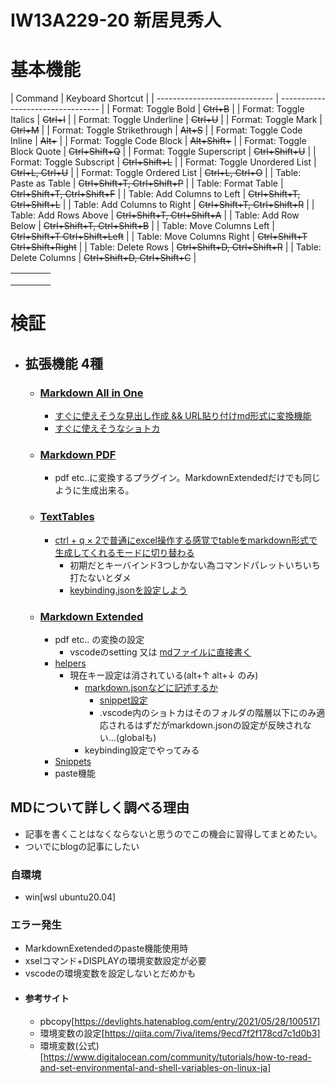 # IW13A229-20 新居見秀人

# 基本機能

| Command | Keyboard Shortcut | | ----------------------------- | --------------------------------- | | Format: Toggle Bold | ~~Ctrl+B~~ | | Format: Toggle Italics | ~~Ctrl+I~~ | | Format: Toggle Underline | ~~Ctrl+U~~ | | Format: Toggle Mark | ~~Ctrl+M~~ | | Format: Toggle Strikethrough | ~~Alt+S~~ | | Format: Toggle Code Inline | ~~Alt+~~ | | Format: Toggle Code Block | ~~Alt+Shift+~~ | | Format: Toggle Block Quote | ~~Ctrl+Shift+Q~~ | | Format: Toggle Superscript | ~~Ctrl+Shift+U~~ | | Format: Toggle Subscript | ~~Ctrl+Shift+L~~ | | Format: Toggle Unordered List | ~~Ctrl+L, Ctrl+U~~ | | Format: Toggle Ordered List | ~~Ctrl+L, Ctrl+O~~ | | Table: Paste as Table | ~~Ctrl+Shift+T, Ctrl+Shift+P~~ | | Table: Format Table | ~~Ctrl+Shift+T, Ctrl+Shift+F~~ | | Table: Add Columns to Left | ~~Ctrl+Shift+T, Ctrl+Shift+L~~ | | Table: Add Columns to Right | ~~Ctrl+Shift+T, Ctrl+Shift+R~~ | | Table: Add Rows Above | ~~Ctrl+Shift+T, Ctrl+Shift+A~~ | | Table: Add Row Below | ~~Ctrl+Shift+T, Ctrl+Shift+B~~ | | Table: Move Columns Left | ~~Ctrl+Shift+T Ctrl+Shift+Left~~ | | Table: Move Columns Right | ~~Ctrl+Shift+T Ctrl+Shift+Right~~ | | Table: Delete Rows | ~~Ctrl+Shift+D, Ctrl+Shift+R~~ | | Table: Delete Columns | ~~Ctrl+Shift+D, Ctrl+Shift+C~~ |


|     |     |     |     |
| --- | --- | --- | --- |
|     |     |     |     |
|     |     |     |     |
|     |     |     |     |


# 検証
- ## 拡張機能 4種
  - ### [Markdown All in One](https://marketplace.visualstudio.com/items?itemName=yzhang.markdown-all-in-one)
    - [すぐに使えそうな見出し作成 && URL貼り付けmd形式に変換機能](https://yamaccu.github.io/tils/20210830-MarkDown-AllInOne)
    - [すぐに使えそうなショトカ](https://zenn.dev/ctrlkeykoyubi/articles/vscode-markdown-all-in-one#3.1.-%E3%82%AD%E3%83%BC%E3%83%9C%E3%83%BC%E3%83%89%E3%82%B7%E3%83%A7%E3%83%BC%E3%83%88%E3%82%AB%E3%83%83%E3%83%88)
  - ### [Markdown PDF](https://github.com/yzane/vscode-markdowfn-pdf)
    - pdf etc..に変換するプラグイン。MarkdownExtendedだけでも同じように生成出来る。
  - ### [TextTables](https://marketplace.visualstudio.com/items?itemName=RomanPeshkov.vscode-text-tables)
    - [ctrl + q × 2で普通にexcel操作する感覚でtableをmarkdown形式で生成してくれるモードに切り替わる](https://forest.watch.impress.co.jp/docs/review/1154742.html)
      - 初期だとキーバインド3つしかない為コマンドパレットいちいち打たないとダメ
      - [keybinding.jsonを設定しよう](keybindings.json)
  - ### [Markdown Extended](https://github.com/qjebbs/vscode-markdown-extended)
    - pdf etc.. の変換の設定
      - vscodeのsetting 又は [mdファイルに直接書く](https://github.com/qjebbs/vscode-markdown-extended#export-configurations)
    - [helpers](https://github.com/qjebbs/vscode-markdown-extended#export-configurations)
      - 現在キー設定は消されている(alt+↑ alt+↓ のみ)
        - [markdown.jsonなどに記述するか](markdown.json)
          - [snippet設定](https://qiita.com/282Haniwa/items/82828c6a566e3e7e047d)
          - .vscode内のショトカはそのフォルダの階層以下にのみ適応されるはずだがmarkdown.jsonの設定が反映されない...(globalも)
        - keybinding設定でやってみる
    - [Snippets](https://github.com/qjebbs/vscode-markdown-extended#snippets)
    - paste機能

## MDについて詳しく調べる理由
  - 記事を書くことはなくならないと思うのでこの機会に習得してまとめたい。
  - ついでにblogの記事にしたい
### 自環境
  - win[wsl ubuntu20.04]
### エラー発生
- MarkdownExetendedのpaste機能使用時
- xselコマンド+DISPLAYの環境変数設定が必要
- vscodeの環境変数を設定しないとだめかも
- #### 参考サイト
  - pbcopy[https://devlights.hatenablog.com/entry/2021/05/28/100517]
  - 環境変数の設定[https://qiita.com/7iva/items/9ecd7f2f178cd7c1d0b3]
  - 環境変数(公式)[https://www.digitalocean.com/community/tutorials/how-to-read-and-set-environmental-and-shell-variables-on-linux-ja]
